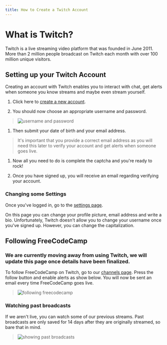 ```yaml
---
title: How to Create a Twitch Account
---
```

# What is Twitch?

Twitch is a live streaming video platform that was founded in June 2011. More than 2 million people broadcast on Twitch each month with over 100 million unique visitors.

## Setting up your Twitch Account

Creating an account with Twitch enables you to interact with chat, get alerts when someone you know streams and maybe even stream yourself.

1.  Click here to [create a new account](https://www.twitch.tv/signup).

2.  You should now choose an appropriate username and password.

> ![username and password](//discourse-user-assets.s3.amazonaws.com/original/2X/e/e00617420bb5e757ea3120960c8a99f2b17c230d.gif)

1.  Then submit your date of birth and your email address.

> It's important that you provide a correct email address as you will need this later to verify your account and get alerts when someone goes live.

1.  Now all you need to do is complete the captcha and you're ready to rock!

2.  Once you have signed up, you will receive an email regarding verifying your account.

### Changing some Settings

Once you've logged in, go to the [settings page](https://www.twitch.tv/settings).

On this page you can change your profile picture, email address and write a bio. Unfortunately, Twitch doesn't allow you to change your username once you've signed up. However, you can change the capitalization.

## Following FreeCodeCamp

### We are currently moving away from using Twitch, we will update this page once details have been finalized.

To follow FreeCodeCamp on Twitch, go to our [channels page](https://www.twitch.tv/freecodecamp/profile). Press the follow button and enable alerts as show below. You will now be sent an email every time FreeCodeCamp goes live.

> ![following freecodecamp](//discourse-user-assets.s3.amazonaws.com/original/2X/6/6ac2df7b5472a8c530b1feea677a315fdad2eea2.gif)

### Watching past broadcasts

If we aren't live, you can watch some of our previous streams. Past broadcasts are only saved for 14 days after they are originally streamed, so bare that in mind.

> ![showing past broadcasts](https://i.gyazo.com/976a213442b0a2541b90ae37f38ff043.gif)
